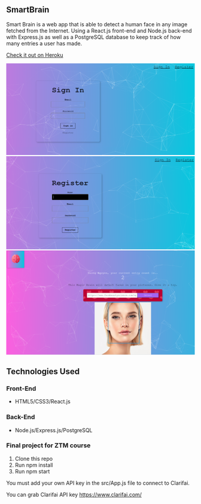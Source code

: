 ## SmartBrain

Smart Brain is a web app that is able to detect a human face in any image fetched from the Internet. 
Using a React.js front-end and Node.js back-end with Express.js as well as a PostgreSQL database to keep track of how many entries a user has made.

<a href="https://smartbrain-recognition-app.herokuapp.com/">Check it out on Heroku</a>

![picture of the app](https://github.com/HuongNguyen08/smart-brain/blob/main/SignIn.PNG)
![picture of the app](https://github.com/HuongNguyen08/smart-brain/blob/main/Register.PNG)
![picture of the app](https://github.com/HuongNguyen08/smart-brain/blob/main/Detect%20a%20human%20face.PNG)


## Technologies Used

### Front-End
- HTML5/CSS3/React.js

### Back-End
- Node.js/Express.js/PostgreSQL

### Final project for ZTM course

1. Clone this repo
2. Run npm install
3. Run npm start

You must add your own API key in the src/App.js file to connect to Clarifai.

You can grab Clarifai API key https://www.clarifai.com/
